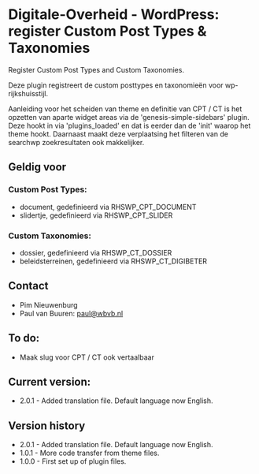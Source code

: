 # Digitale-Overheid - WordPress: register Custom Post Types & Taxonomies
Register Custom Post Types and Custom Taxonomies.

Deze plugin registreert de custom posttypes en taxonomieën voor wp-rijkshuisstijl. 

Aanleiding voor het scheiden van theme en definitie van CPT / CT is het opzetten van aparte widget areas via de 'genesis-simple-sidebars' plugin. Deze hookt in via 'plugins_loaded' en dat is eerder dan de 'init' waarop het theme hookt. Daarnaast maakt deze verplaatsing het filteren van de searchwp zoekresultaten ook makkelijker.

## Geldig voor

### Custom Post Types:

* document, gedefinieerd via RHSWP_CPT_DOCUMENT
* slidertje, gedefinieerd via RHSWP_CPT_SLIDER

### Custom Taxonomies:

* dossier, gedefinieerd via RHSWP_CT_DOSSIER
* beleidsterreinen, gedefinieerd via RHSWP_CT_DIGIBETER

## Contact
* Pim Nieuwenburg
* Paul van Buuren: paul@wbvb.nl

## To do:
* Maak slug voor CPT / CT ook vertaalbaar

## Current version:
* 2.0.1 - Added translation file. Default language now English.

## Version history
* 2.0.1 - Added translation file. Default language now English.
* 1.0.1 - More code transfer from theme files.
* 1.0.0 - First set up of plugin files.
